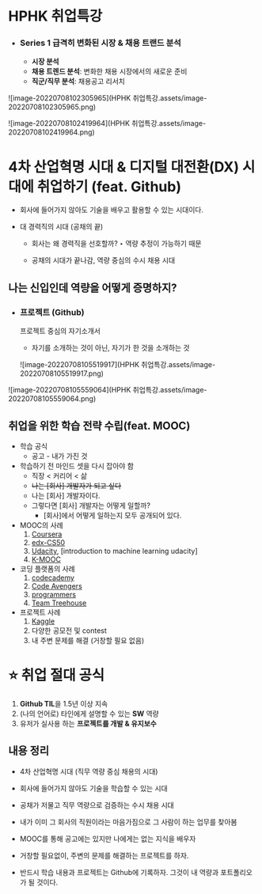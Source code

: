 # HPHK 취업특강 

- ### Series 1 급격히 변화된 시장 & 채용 트랜드 분석

  - **시장 분석**
  - **채용 트렌드 분석**: 변화한 채용 시장에서의 새로운 준비
  - **직군/직무 분석**: 채용공고 리서치


![image-20220708102305965](HPHK 취업특강.assets/image-20220708102305965.png)

![image-20220708102419964](HPHK 취업특강.assets/image-20220708102419964.png)

# 4차 산업혁명 시대 & 디지털 대전환(DX) 시대에 취업하기 (feat. Github) 

- 회사에 들어가지 않아도 기술을 배우고 활용할 수 있는 시대이다.

- 대 경력직의 시대 (공채의 끝)

  - 회사는 왜 경력직을 선호할까? ‣ 역량 추정이 가능하기 때문

  - 공채의 시대가 끝나감, 역량 중심의 수시 채용 시대

    

## 나는 신입인데 역량을 어떻게 증명하지?

- ### 프로젝트 (Github)

  프로젝트 중심의 자기소개서

  - 자기를 소개하는 것이 아닌, 자기가 한 것을 소개하는 것

  ![image-20220708105519917](HPHK 취업특강.assets/image-20220708105519917.png)

![image-20220708105559064](HPHK 취업특강.assets/image-20220708105559064.png)

## 취업을 위한 학습 전략 수립(feat. MOOC)

- 학습 공식
  - 공고 - 내가 가진 것
- 학습하기 전 마인드 셋을 다시 잡아야 함
  - 직장 < 커리어 < 삶
  - ~~나는 [회사] 개발자가 되고 싶다~~
  - 나는 [회사] 개발자이다.
  - 그렇다면 [회사] 개발자는 어떻게 일할까?
    - [회사]에서 어떻게 일하는지 모두 공개되어 있다. 
- MOOC의 사례
  1. [Coursera](https://coursera.org)
  2. [edx-CS50](https://edx.org)
  3. [Udacity](https://www.udacity.com/), [introduction to machine learning udacity]
  4. [K-MOOC](http://www.kmooc.kr/)
- 코딩 플랫폼의 사례
  1. [codecademy](https://codecademy.com/)
  2. [Code Avengers](https://codeavengers.com/)
  3. [programmers](https://programmers.co.kr)
  4. [Team Treehouse](https://teamtreehouse.com)
- 프로젝트 사례
  1. [Kaggle](https://www.kaggle.com/)
  2. 다양한 공모전 및 contest
  3. 내 주변 문제를 해결 (거창할 필요 없음)

# ⭐ 취업 절대 공식

1. **Github TIL**을 1.5년 이상 지속
2. (나의 언어로) 타인에게 설명할 수 있는 **SW** 역량
3. 유저가 실사용 하는 **프로젝트를 개발 & 유지보수**



## 내용 정리

- 4차 산업혁명 시대 (직무 역량 중심 채용의 시대)

- 회사에 들어가지 않아도 기술을 학습할 수 있는 시대

- 공채가 저물고 직무 역량으로 검증하는 수시 채용 시대

- 내가 이미 그 회사의 직원이라는 마음가짐으로 그 사람이 하는 업무를 찾아봄
- MOOC를 통해 공고에는 있지만 나에게는 없는 지식을 배우자

- 거창할 필요없이, 주변의 문제를 해결하는 프로젝트를 하자.
- 반드시 학습 내용과 프로젝트는 Github에 기록하자. 그것이 내 역량과 포트폴리오가 될 것이다.